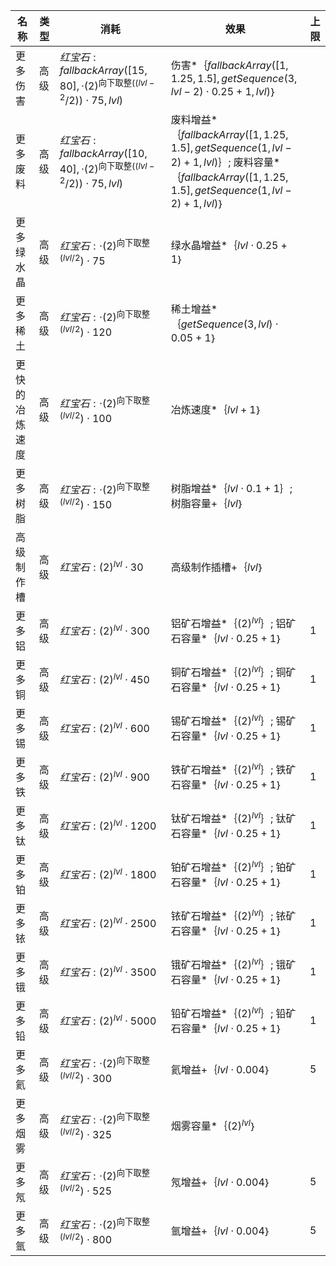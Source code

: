 | 名称  | 类型  | 消耗  | 效果  | 上限  |
| --- | --- | --- | --- | --- |
| 更多伤害 | 高级 | ${ 红宝石: fallbackArray([15, 80],   \cdot  {(2)}^{\text{向下取整}((lvl - 2} / 2))  \cdot  75, lvl) }$ | 伤害*｛$fallbackArray([1, 1.25, 1.5], getSequence(3, lvl - 2)  \cdot  0.25 + 1, lvl)$｝ |  |
| 更多废料 | 高级 | ${ 红宝石: fallbackArray([10, 40],   \cdot  {(2)}^{\text{向下取整}((lvl - 2} / 2))  \cdot  75, lvl) }$ | 废料增益*｛$fallbackArray([1, 1.25, 1.5], getSequence(1, lvl - 2) + 1, lvl)$｝; 废料容量*｛$fallbackArray([1, 1.25, 1.5], getSequence(1, lvl - 2) + 1, lvl)$｝ |  |
| 更多绿水晶 | 高级 | ${ 红宝石:   \cdot  {(2)}^{\text{向下取整}(lvl / 2})  \cdot  75 }$ | 绿水晶增益*｛$lvl  \cdot  0.25 + 1$｝ |  |
| 更多稀土 | 高级 | ${ 红宝石:   \cdot  {(2)}^{\text{向下取整}(lvl / 2})  \cdot  120 }$ | 稀土增益*｛$getSequence(3, lvl)  \cdot  0.05 + 1$｝ |  |
| 更快的冶炼速度 | 高级 | ${ 红宝石:   \cdot  {(2)}^{\text{向下取整}(lvl / 2})  \cdot  100 }$ | 冶炼速度*｛$lvl + 1$｝ |  |
| 更多树脂 | 高级 | ${ 红宝石:   \cdot  {(2)}^{\text{向下取整}(lvl / 2})  \cdot  150 }$ | 树脂增益*｛$lvl  \cdot  0.1 + 1$｝; 树脂容量+｛$lvl$｝ |  |
| 高级制作槽 | 高级 | ${ 红宝石: {(2)}^{lvl}  \cdot  30 }$ | 高级制作插槽+｛$lvl$｝ |  |
| 更多铝 | 高级 | ${ 红宝石: {(2)}^{lvl}  \cdot  300 }$ | 铝矿石增益*｛${(2)}^{lvl}$｝; 铝矿石容量*｛$lvl  \cdot  0.25 + 1$｝ | 1 |
| 更多铜 | 高级 | ${ 红宝石: {(2)}^{lvl}  \cdot  450 }$ | 铜矿石增益*｛${(2)}^{lvl}$｝; 铜矿石容量*｛$lvl  \cdot  0.25 + 1$｝ | 1 |
| 更多锡 | 高级 | ${ 红宝石: {(2)}^{lvl}  \cdot  600 }$ | 锡矿石增益*｛${(2)}^{lvl}$｝; 锡矿石容量*｛$lvl  \cdot  0.25 + 1$｝ | 1 |
| 更多铁 | 高级 | ${ 红宝石: {(2)}^{lvl}  \cdot  900 }$ | 铁矿石增益*｛${(2)}^{lvl}$｝; 铁矿石容量*｛$lvl  \cdot  0.25 + 1$｝ | 1 |
| 更多钛 | 高级 | ${ 红宝石: {(2)}^{lvl}  \cdot  1200 }$ | 钛矿石增益*｛${(2)}^{lvl}$｝; 钛矿石容量*｛$lvl  \cdot  0.25 + 1$｝ | 1 |
| 更多铂 | 高级 | ${ 红宝石: {(2)}^{lvl}  \cdot  1800 }$ | 铂矿石增益*｛${(2)}^{lvl}$｝; 铂矿石容量*｛$lvl  \cdot  0.25 + 1$｝ | 1 |
| 更多铱 | 高级 | ${ 红宝石: {(2)}^{lvl}  \cdot  2500 }$ | 铱矿石增益*｛${(2)}^{lvl}$｝; 铱矿石容量*｛$lvl  \cdot  0.25 + 1$｝ | 1 |
| 更多锇 | 高级 | ${ 红宝石: {(2)}^{lvl}  \cdot  3500 }$ | 锇矿石增益*｛${(2)}^{lvl}$｝; 锇矿石容量*｛$lvl  \cdot  0.25 + 1$｝ | 1 |
| 更多铅 | 高级 | ${ 红宝石: {(2)}^{lvl}  \cdot  5000 }$ | 铅矿石增益*｛${(2)}^{lvl}$｝; 铅矿石容量*｛$lvl  \cdot  0.25 + 1$｝ | 1 |
| 更多氦 | 高级 | ${ 红宝石:   \cdot  {(2)}^{\text{向下取整}(lvl / 2})  \cdot  300 }$ | 氦增益+｛$lvl  \cdot  0.004$｝ | 5 |
| 更多烟雾 | 高级 | ${ 红宝石:   \cdot  {(2)}^{\text{向下取整}(lvl / 2})  \cdot  325 }$ | 烟雾容量*｛${(2)}^{lvl}$｝ |  |
| 更多氖 | 高级 | ${ 红宝石:   \cdot  {(2)}^{\text{向下取整}(lvl / 2})  \cdot  525 }$ | 氖增益+｛$lvl  \cdot  0.004$｝ | 5 |
| 更多氩 | 高级 | ${ 红宝石:   \cdot  {(2)}^{\text{向下取整}(lvl / 2})  \cdot  800 }$ | 氩增益+｛$lvl  \cdot  0.004$｝ | 5 |
